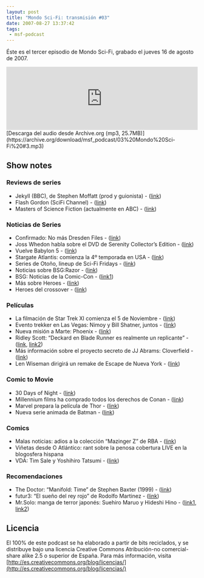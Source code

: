 ```yaml
---
layout: post
title: "Mondo Sci-Fi: transmisión #03"
date: 2007-08-27 13:37:42
tags:
 - msf-podcast
---
```


Éste es el tercer episodio de Mondo Sci-Fi, grabado el jueves 16 de agosto de 2007.

<iframe width="100%" height="166" scrolling="no" frameborder="no" src="https://w.soundcloud.com/player/?url=https%3A//api.soundcloud.com/tracks/303051583&amp;color=ff5500&amp;auto_play=false&amp;hide_related=false&amp;show_comments=true&amp;show_user=true&amp;show_reposts=false"></iframe>
[Descarga del audio desde Archive.org (mp3, 25.7MB)](https://archive.org/download/msf_podcast/03%20Mondo%20Sci-Fi%20#3.mp3)

## Show notes

### Reviews de series
- Jekyll (BBC), de Stephen Moffatt (prod y guionista) - ([link](https://en.wikipedia.org/wiki/Jekyll_%28TV_series%29))
- Flash Gordon (SciFi Channel) - ([link](https://en.wikipedia.org/wiki/Flash_Gordon_(2007_TV_series)))
- Masters of Science Fiction (actualmente en ABC) - ([link](https://en.wikipedia.org/wiki/Masters_of_Science_Fiction))

### Noticias de Series
- Confirmado: No más Dresden Files - ([link](http://web.archive.org/web/20071111122322/http://www.jim-butcher.com/news/000209.php))
- Joss Whedon habla sobre el DVD de Serenity Collector’s Edition - ([link](http://www.sliceofscifi.com/2007/08/07/joss-leaves-door-open-a-crack-for-serenity-ii/))
- Vuelve Babylon 5 - ([link](http://www.sliceofscifi.com/2007/08/02/hicks-picks-18/))
- Stargate Atlantis: comienza la 4º temporada en USA - ([link](https://en.wikipedia.org/wiki/Stargate_Atlantis_(season_4)))
- Series de Otoño, lineup de Sci-Fi Fridays - ([link](http://web.archive.org/web/20071105070034/http://www.scifi.com/scifiwire/index.php?category=2&id=43313))
- Noticias sobre BSG:Razor - ([link](http://www.tvshowsondvd.com/news/Battlestar-Galactica/7778))
- BSG: Noticias de la Comic-Con - ([link1](http://www.sliceofscifi.com/2007/07/31/hicks-comic-con-brief/))
- Más sobre Heroes - ([link](http://www.sliceofscifi.com/2007/08/06/hicks-picks-19/))
- Heroes del crossover - ([link](http://www.sliceofscifi.com/2007/08/12/star-trek-heroes/))

### Películas
- La filmación de Star Trek XI comienza el 5 de Noviembre - ([link](http://www.sliceofscifi.com/2007/08/09/slice-of-scifi-news-briefs-7/))
- Evento trekker en Las Vegas: Nimoy y Bill Shatner, juntos - ([link](http://www.trektoday.com/news/150807_01.shtml))
- Nueva misión a Marte: Phoenix - ([link](http://web.archive.org/web/20071108234018/http://www.nasa.gov/mission_pages/phoenix/main/index.html))
- Ridley Scott: “Deckard en Blade Runner es realmente un replicante” - ([link](http://news.bbc.co.uk/2/hi/entertainment/825641.stm), [link2](https://www.youtube.com/watch?v=_7o0rvVxU0w))
- Más información sobre el proyecto secreto de JJ Abrams: Cloverfield - ([link](http://www.sliceofscifi.com/2007/08/01/welcome-tocode-name-cloverfield/))
- Len Wiseman dirigirá un remake de Escape de Nueva York - ([link](https://www.theguardian.com/film/2007/aug/15/3))

### Comic to Movie
- 30 Days of Night - ([link](http://www.comingsoon.net/horror/news/707309-excl-josh-hartnett-on-30-days-of-night))
- Millennium films ha comprado todos los derechos de Conan - ([link](http://www.sliceofscifi.com/2007/08/13/conan-is-back/))
- Marvel prepara la película de Thor - ([link](http://www.sliceofscifi.com/2007/08/09/slice-of-scifi-news-briefs-7/))
- Nueva serie animada de Batman - ([link](http://www.sliceofscifi.com/2007/08/06/hicks-picks-19/))

### Comics
- Malas noticias: adios a la colección “Mazinger Z” de RBA - ([link](http://www.lacarceldepapel.com/2007/08/05/malas-noticias-adios-a-mazinger-z/))
- Viñetas desde O Atlántico: rant sobre la penosa cobertura LIVE en la blogosfera hispana
- VDA: Tim Sale y Yoshihiro Tatsumi - ([link](http://www.entrecomics.com/?p=8299))

### Recomendaciones
- The Doctor: “Manifold: Time” de Stephen Baxter (1999) - ([link](http://web.archive.org/web/20080408054356/http://www.space.com/sciencefiction/books/manifold_time_000125.html))
- futur3: “El sueño del rey rojo” de Rodolfo Martinez - ([link](http://web.archive.org/web/20071030041953/http://www.soygeek.com/index.php/2007/08/21/el-sueno-del-rey-rojo/))
- Mr.Solo: manga de terror japonés: Suehiro Maruo y Hideshi Hino - ([link1](https://en.wikipedia.org/wiki/Suehiro_Maruo), [link2](https://en.wikipedia.org/wiki/Hideshi_Hino))

## Licencia
El 100% de este podcast se ha elaborado a partir de bits reciclados, y se distribuye bajo una licencia Creative Commons Atribución-no comercial-share alike 2.5 o superior de España. Para más información, visita [http://es.creativecommons.org/blog/licencias/](http://es.creativecommons.org/blog/licencias/)

